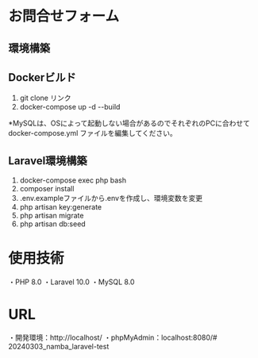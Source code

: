 # お問合せフォーム

## 環境構築

## Dockerビルド
1. git clone リンク
2. docker-compose up -d --build

*MySQLは、OSによって起動しない場合があるのでそれぞれのPCに合わせて docker-compose.yml ファイルを編集してください。

## Laravel環境構築

1. docker-compose exec php bash
2. composer install
3. .env.exampleファイルから.envを作成し、環境変数を変更
4. php artisan key:generate
5. php artisan migrate
6. php artisan db:seed

# 使用技術

・PHP 8.0
・Laravel 10.0
・MySQL 8.0

# URL

・開発環境：http://localhost/
・phpMyAdmin：localhost:8080/# 20240303_namba_laravel-test
